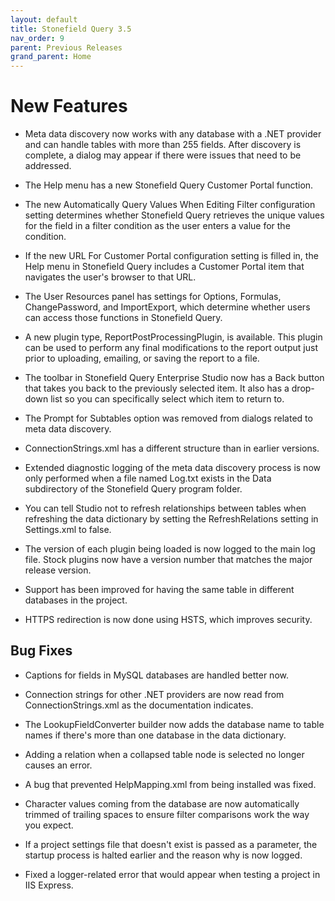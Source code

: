 ```yaml
---
layout: default
title: Stonefield Query 3.5
nav_order: 9
parent: Previous Releases
grand_parent: Home
---
```


# New Features

* Meta data discovery now works with any database with a .NET provider and can handle tables with more than 255 fields. After discovery is complete, a dialog may appear if there were issues that need to be addressed.

* The Help menu has a new Stonefield Query Customer Portal function.

* The new Automatically Query Values When Editing Filter configuration setting determines whether Stonefield Query retrieves the unique values for the field in a filter condition as the user enters a value for the condition.

* If the new URL For Customer Portal configuration setting is filled in, the Help menu in Stonefield Query includes a Customer Portal item that navigates the user's browser to that URL.

* The User Resources panel has settings for Options, Formulas, ChangePassword, and ImportExport, which determine whether users can access those functions in Stonefield Query.

* A new plugin type, ReportPostProcessingPlugin, is available. This plugin can be used to perform any final modifications to the report output just prior to uploading, emailing, or saving the report to a file. 

* The toolbar in Stonefield Query Enterprise Studio now has a Back button that takes you back to the previously selected item. It also has a drop-down list so you can specifically select which item to return to.

* The Prompt for Subtables option was removed from dialogs related to meta data discovery.

* ConnectionStrings.xml has a different structure than in earlier versions.

* Extended diagnostic logging of the meta data discovery process is now only performed when a file named Log.txt exists in the Data subdirectory of the Stonefield Query program folder.

* You can tell Studio not to refresh relationships between tables when refreshing the data dictionary by setting the RefreshRelations setting in Settings.xml to false.

* The version of each plugin being loaded is now logged to the main log file. Stock plugins now have a version number that matches the major release version.

* Support has been improved for having the same table in different databases in the project.

* HTTPS redirection is now done using HSTS, which improves security.

## Bug Fixes

* Captions for fields in MySQL databases are handled better now.

* Connection strings for other .NET providers are now read from ConnectionStrings.xml as the documentation indicates. 

* The LookupFieldConverter builder now adds the database name to table names if there's more than one database in the data dictionary.

* Adding a relation when a collapsed table node is selected no longer causes an error.

* A bug that prevented HelpMapping.xml from being installed was fixed.

* Character values coming from the database are now automatically trimmed of trailing spaces to ensure filter comparisons work the way you expect.

* If a project settings file that doesn't exist is passed as a parameter, the startup process is halted earlier and the reason why is now logged.

* Fixed a logger-related error that would appear when testing a project in IIS Express. 